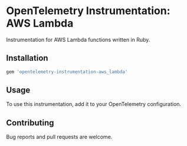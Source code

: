 # OpenTelemetry Instrumentation: AWS Lambda

Instrumentation for AWS Lambda functions written in Ruby.

## Installation

```ruby
gem 'opentelemetry-instrumentation-aws_lambda'
```

## Usage

To use this instrumentation, add it to your OpenTelemetry configuration.

## Contributing

Bug reports and pull requests are welcome.
